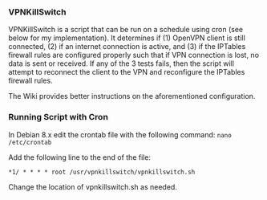 ### VPNKillSwitch

VPNKillSwitch is a script that can be run on a schedule using cron (see below for my implementation). It determines if (1) OpenVPN client is still connected, (2) if an internet connection is active, and (3) if the IPTables firewall rules are configured properly such that if VPN connection is lost, no data is sent or received. If any of the 3 tests fails, then the script will attempt to reconnect the client to the VPN and reconfigure the IPTables firewall rules.

The Wiki provides better instructions on the aforementioned configuration.

### Running Script with Cron

In Debian 8.x edit the crontab file with the following command: `nano /etc/crontab`

Add the following line to the end of the file:

`*1/ * * * * root /usr/vpnkillswitch/vpnkillswitch.sh`

Change the location of vpnkillswitch.sh as needed.

